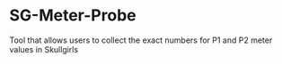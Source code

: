 # SG-Meter-Probe
Tool that allows users to collect the exact numbers for P1 and P2 meter values in Skullgirls
